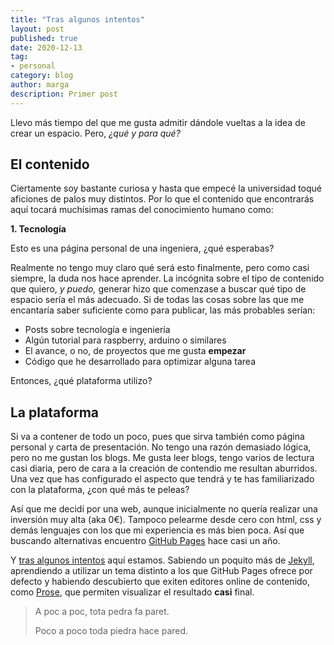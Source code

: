 ```yaml
---
title: "Tras algunos intentos"
layout: post
published: true
date: 2020-12-13
tag:
- personal
category: blog
author: marga
description: Primer post
---
```

Llevo más tiempo del que me gusta admitir dándole vueltas a la idea de <span class="evidence">crear un espacio</span>. Pero, _¿qué y para qué?_ 

## El contenido
Ciertamente soy bastante curiosa y hasta que empecé la universidad toqué aficiones de palos muy distintos. Por lo que el contenido que encontrarás aquí tocará muchísimas ramas del conocimiento humano como:

**1. Tecnología**

Esto es una página personal de una ingeniera, ¿qué esperabas? 

Realmente no tengo muy claro qué será esto finalmente, pero como casi siempre, la duda nos hace aprender. La incógnita sobre el tipo de contenido que quiero, _y puedo,_ generar hizo que comenzase a buscar qué tipo de espacio sería el más adecuado. Si de todas las cosas sobre las que me encantaría saber suficiente como para publicar, las más probables serían:

* Posts sobre tecnología e ingeniería
* Algún tutorial para raspberry, arduino o similares
* El avance, o no, de proyectos que me gusta **empezar**
* Código que he desarrollado para optimizar alguna tarea

Entonces, ¿qué plataforma utilizo?

## La plataforma
Si va a contener de todo un poco, pues que sirva también como página personal y carta de presentación. No tengo una razón demasiado lógica, pero <span class="evidence">no me gustan los blogs</span>. Me gusta leer blogs, tengo varios de lectura casi diaria, pero de cara a la creación de contendio me resultan aburridos. Una vez que has configurado el aspecto que tendrá y te has familiarizado con la plataforma, ¿con qué más te peleas?

Así que me decidí por una web, aunque inicialmente no quería realizar una inversión muy alta (aka 0€). Tampoco pelearme desde cero con html, css y demás lenguajes con los que mi experiencia es más bien poca. Así que buscando alternativas encuentro [GitHub Pages](https://pages.github.com/) hace casi un año.

Y <span class="evidence">[tras algunos intentos](https://margamc.github.io/tras-algunos-intentos)</span> aquí estamos. Sabiendo un poquito más de [Jekyll](https://jekyllrb.com/), aprendiendo a utilizar un tema distinto a los que GitHub Pages ofrece por defecto y habiendo descubierto que exiten editores online de contenido, como [Prose](https://prose.io/), que permiten visualizar el resultado __casi__ final. 



> A poc a poc, tota pedra fa paret. 
> <div class="spoiler">Poco a poco toda piedra hace pared.</div>
